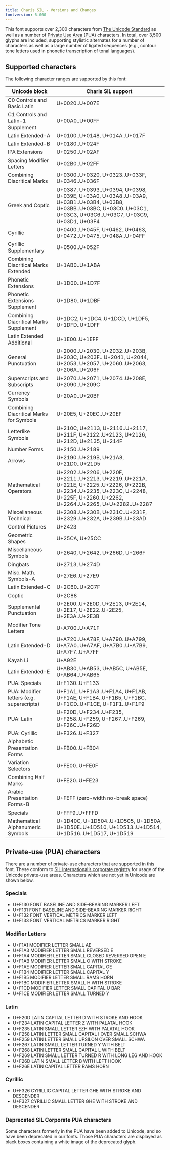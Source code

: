 ```yaml
---
title: Charis SIL - Versions and Changes
fontversion: 6.000
---
```


This font supports over 2,300 characters from [The Unicode Standard](https://unicode.org/) as well as a number of [Private Use Area (PUA)](https://scripts.sil.org/SILPUAassignments) characters. In total, over 3,500 glyphs are included, supporting stylistic alternates for a number of characters as well as a large number of ligated sequences (e.g., contour tone letters used in phonetic transcription of tonal languages). 

## Supported characters

The following character ranges are supported by this font:

Unicode block | Charis SIL support
------------- | ---------------
C0 Controls and Basic Latin|U+0020..U+007E
C1 Controls and Latin-1 Supplement|U+00A0..U+00FF
Latin Extended-A|U+0100..U+0148, U+014A..U+017F
Latin Extended-B|U+0180..U+024F
IPA Extensions|U+0250..U+02AF
Spacing Modifier Letters|U+02B0..U+02FF
Combining Diacritical Marks|U+0300..U+0320, U+0323..U+033F, U+0346..U+036F
Greek and Coptic|U+0387, U+0393..U+0394, U+0398, U+039E, U+03A0, U+03A8..U+03A9, U+03B1..U+03B4, U+03B8, U+03BB..U+03BC, U+03C0..U+03C1, U+03C3, U+03C6..U+03C7, U+03C9, U+03D1, U+03F4
Cyrillic|U+0400..U+045F, U+0462..U+0463, U+0472..U+0475, U+048A..U+04FF
Cyrillic Supplementary|U+0500..U+052F
Combining Diacritical Marks Extended|U+1AB0..U+1ABA
Phonetic Extensions|U+1D00..U+1D7F
Phonetic Extensions Supplement|U+1D80..U+1DBF
Combining Diacritical Marks Supplement|U+1DC2, U+1DC4..U+1DCD, U+1DF5, U+1DFD..U+1DFF
Latin Extended Additional|U+1E00..U+1EFF
General Punctuation|U+2000..U+2030, U+2032..U+203B, U+203C, U+203F.. U+2041, U+2044, U+2053, U+2057, U+2060..U+2063, U+206A..U+206F
Superscripts and Subscripts|U+2070..U+2071, U+2074..U+208E, U+2090..U+209C
Currency Symbols|U+20A0..U+20BF
Combining Diacritical Marks for Symbols|U+20E5, U+20EC..U+20EF
Letterlike Symbols|U+210C, U+2113, U+2116..U+2117, U+211F, U+2122..U+2123, U+2126, U+212D, U+2135, U+214F
Number Forms|U+2150..U+2189
Arrows|U+2190..U+219B, U+21A8, U+21D0..U+21D5
Mathematical Operators|U+2202..U+2206, U+220F, U+2211..U+2213, U+2219..U+221A, U+221E, U+2225..U+2226, U+222B, U+2234..U+2235, U+223C, U+2248, U+225F, U+2260..U+2262, U+2264..U+2265, U+U+2282..U+2287
Miscellaneous Technical|U+2308..U+230B, U+231C..U+231F, U+2329..U+232A, U+239B..U+23AD
Control Pictures|U+2423
Geometric Shapes|U+25CA, U+25CC
Miscellaneous Symbols|U+2640, U+2642, U+266D, U+266F
Dingbats|U+2713, U+274D
Misc. Math. Symbols-A|U+27E6..U+27E9
Latin Extended-C|U+2C60..U+2C7F
Coptic|U+2C88
Supplemental Punctuation|U+2E00..U+2E0D, U+2E13, U+2E14, U+2E17, U+2E22..U+2E25, U+2E3A..U+2E3B
Modifier Tone Letters|U+A700..U+A71F
Latin Extended-D|U+A720..U+A78F, U+A790..U+A799, U+A7A0..U+A7AF, U+A7B0..U+A7B9, U+A7F7..U+A7FF
Kayah Li|U+A92E
Latin Extended-E|U+AB30, U+AB53, U+AB5C, U+AB5E, U+AB64..U+AB65
PUA: Specials|U+F130..U+F133
PUA: Modifier letters (e.g. superscripts)|U+F1A1, U+F1A3..U+F1A4, U+F1AB, U+F1AE, U+F1B4..U+F1B5, U+F1BC, U+F1CD..U+F1CE, U+F1F1..U+F1F9
PUA: Latin|U+F20D, U+F234..U+F235, U+F258..U+F259, U+F267..U+F269, U+F26C..U+F26D
PUA: Cyrillic|U+F326..U+F327
Alphabetic Presentation Forms|U+FB00..U+FB04
Variation Selectors|U+FE00..U+FE0F
Combining Half Marks|U+FE20..U+FE23
Arabic Presentation Forms-B|U+FEFF (zero-width no-break space)
Specials|U+FFF9..U+FFFD
Mathematical Alphanumeric Symbols|U+1D40C, U+1D504..U+1D505, U+1D50A, U+1D50E..U+1D510, U+1D513..U+1D514, U+1D516..U+1D517, U+1D519

## Private-use (PUA) characters

There are a number of private-use characters that are supported in this font. These conform to [SIL International’s corporate registry](link:http://scripts.sil.org/PUA_home) for usage of the Unicode private-use areas. Characters which are not yet in Unicode are shown below. 

### Specials

- U+F130  FONT BASELINE AND SIDE-BEARING MARKER LEFT
- U+F131  FONT BASELINE AND SIDE-BEARING MARKER RIGHT
- U+F132  FONT VERTICAL METRICS MARKER LEFT
- U+F133  FONT VERTICAL METRICS MARKER RIGHT

### Modifier Letters

- U+F1A1  MODIFIER LETTER SMALL AE
- U+F1A3  MODIFIER LETTER SMALL REVERSED E
- U+F1A4  MODIFIER LETTER SMALL CLOSED REVERSED OPEN E
- U+F1AB  MODIFIER LETTER SMALL O WITH STROKE
- U+F1AE  MODIFIER LETTER SMALL CAPITAL OE
- U+F1B4  MODIFIER LETTER SMALL CAPITAL Y
- U+F1B5  MODIFIER LETTER SMALL RAMS HORN
- U+F1BC  MODIFIER LETTER SMALL H WITH STROKE
- U+F1CD  MODIFIER LETTER SMALL CAPITAL U BAR
- U+F1CE  MODIFIER LETTER SMALL TURNED Y

### Latin

- U+F20D  LATIN CAPITAL LETTER D WITH STROKE AND HOOK
- U+F234  LATIN CAPITAL LETTER Z WITH PALATAL HOOK
- U+F235  LATIN SMALL LETTER EZH WITH PALATAL HOOK
- U+F258  LATIN LETTER SMALL CAPITAL I OVER SMALL SCHWA
- U+F259  LATIN LETTER SMALL UPSILON OVER SMALL SCHWA
- U+F267  LATIN SMALL LETTER TURNED Y WITH BELT
- U+F268  LATIN LETTER SMALL CAPITAL L WITH BELT
- U+F269  LATIN SMALL LETTER TURNED R WITH LONG LEG AND HOOK
- U+F26D  LATIN SMALL LETTER B WITH LEFT HOOK
- U+F26E  LATIN CAPITAL LETTER RAMS HORN

### Cyrillic

- U+F326  CYRILLIC CAPITAL LETTER GHE WITH STROKE AND DESCENDER
- U+F327  CYRILLIC SMALL LETTER GHE WITH STROKE AND DESCENDER

### Deprecated SIL Corporate PUA characters

Some characters formerly in the PUA have been added to Unicode, and so have been deprecated in our fonts. Those PUA characters are displayed as black boxes containing a white image of the deprecated glyph.
